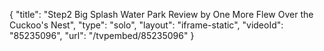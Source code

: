 {
    "title": "Step2 Big Splash Water Park Review by One More Flew Over the Cuckoo's Nest",
    "type": "solo",
    "layout": "iframe-static",
    "videoId": "85235096",
    "url": "\/tvpembed\/85235096"
}